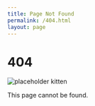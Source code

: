 ```yaml
---
title: Page Not Found
permalink: /404.html
layout: page
---
```


# 404

<img id='kitten' alt='placeholder kitten'>

This page cannot be found.

<script>
let img = document.getElementById("kitten")
let val = 850 + Math.round(100 * Math.random())
img.src = `https://placecats.com/g/${val}/300`
</script>
